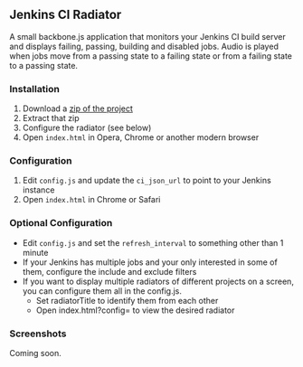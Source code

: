 ## Jenkins CI Radiator

A small backbone.js application that monitors your Jenkins CI build server and displays failing,
passing, building and disabled jobs. Audio is played when jobs move from a passing state to a failing state
or from a failing state to a passing state.

### Installation

1. Download a [zip of the project](https://github.com/kogitant/jenkins-radiator/downloads)
2. Extract that zip
3. Configure the radiator (see below)
4. Open `index.html` in Opera, Chrome or another modern browser

### Configuration

1. Edit `config.js` and update the `ci_json_url` to point to your Jenkins instance
2. Open `index.html` in Chrome or Safari

### Optional Configuration

* Edit `config.js` and set the `refresh_interval` to something other than 1 minute
* If your Jenkins has multiple jobs and your only interested in some of them, configure the include and exclude filters
* If you want to display multiple radiators of different projects on a screen, you can configure them all in the config.js.
    * Set radiatorTitle to identify them from each other
    * Open index.html?config=<index of wanted config> to view the desired radiator

### Screenshots

Coming soon.